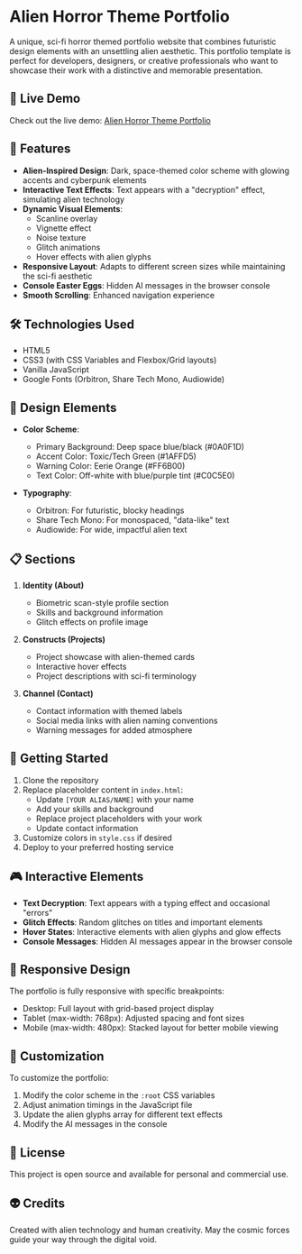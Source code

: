 # Alien Horror Theme Portfolio

A unique, sci-fi horror themed portfolio website that combines futuristic design elements with an unsettling alien aesthetic. This portfolio template is perfect for developers, designers, or creative professionals who want to showcase their work with a distinctive and memorable presentation.

## 🔗 Live Demo

Check out the live demo: [Alien Horror Theme Portfolio](https://colaguevz.github.io/Sample-Portfolio--Alien-Horror-Theme-/)

## 🌟 Features

- **Alien-Inspired Design**: Dark, space-themed color scheme with glowing accents and cyberpunk elements
- **Interactive Text Effects**: Text appears with a "decryption" effect, simulating alien technology
- **Dynamic Visual Elements**:
  - Scanline overlay
  - Vignette effect
  - Noise texture
  - Glitch animations
  - Hover effects with alien glyphs
- **Responsive Layout**: Adapts to different screen sizes while maintaining the sci-fi aesthetic
- **Console Easter Eggs**: Hidden AI messages in the browser console
- **Smooth Scrolling**: Enhanced navigation experience

## 🛠️ Technologies Used

- HTML5
- CSS3 (with CSS Variables and Flexbox/Grid layouts)
- Vanilla JavaScript
- Google Fonts (Orbitron, Share Tech Mono, Audiowide)

## 🎨 Design Elements

- **Color Scheme**:
  - Primary Background: Deep space blue/black (#0A0F1D)
  - Accent Color: Toxic/Tech Green (#1AFFD5)
  - Warning Color: Eerie Orange (#FF6B00)
  - Text Color: Off-white with blue/purple tint (#C0C5E0)

- **Typography**:
  - Orbitron: For futuristic, blocky headings
  - Share Tech Mono: For monospaced, "data-like" text
  - Audiowide: For wide, impactful alien text

## 📋 Sections

1. **Identity (About)**
   - Biometric scan-style profile section
   - Skills and background information
   - Glitch effects on profile image

2. **Constructs (Projects)**
   - Project showcase with alien-themed cards
   - Interactive hover effects
   - Project descriptions with sci-fi terminology

3. **Channel (Contact)**
   - Contact information with themed labels
   - Social media links with alien naming conventions
   - Warning messages for added atmosphere

## 🚀 Getting Started

1. Clone the repository
2. Replace placeholder content in `index.html`:
   - Update `[YOUR ALIAS/NAME]` with your name
   - Add your skills and background
   - Replace project placeholders with your work
   - Update contact information
3. Customize colors in `style.css` if desired
4. Deploy to your preferred hosting service

## 🎮 Interactive Elements

- **Text Decryption**: Text appears with a typing effect and occasional "errors"
- **Glitch Effects**: Random glitches on titles and important elements
- **Hover States**: Interactive elements with alien glyphs and glow effects
- **Console Messages**: Hidden AI messages appear in the browser console

## 📱 Responsive Design

The portfolio is fully responsive with specific breakpoints:
- Desktop: Full layout with grid-based project display
- Tablet (max-width: 768px): Adjusted spacing and font sizes
- Mobile (max-width: 480px): Stacked layout for better mobile viewing

## 🎯 Customization

To customize the portfolio:
1. Modify the color scheme in the `:root` CSS variables
2. Adjust animation timings in the JavaScript file
3. Update the alien glyphs array for different text effects
4. Modify the AI messages in the console

## 📄 License

This project is open source and available for personal and commercial use.

## 👽 Credits

Created with alien technology and human creativity. May the cosmic forces guide your way through the digital void. 